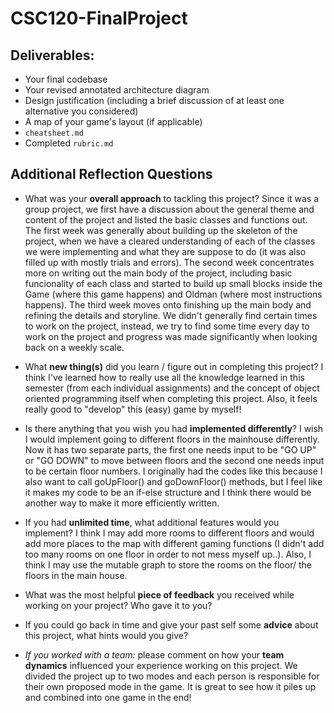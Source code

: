 # CSC120-FinalProject

## Deliverables:
 - Your final codebase
 - Your revised annotated architecture diagram
 - Design justification (including a brief discussion of at least one alternative you considered)
 - A map of your game's layout (if applicable)
 - `cheatsheet.md`
 - Completed `rubric.md`
  
## Additional Reflection Questions
 - What was your **overall approach** to tackling this project?
Since it was a group project, we first have a discussion about the general theme and content of the project and listed the basic classes and functions out. The first week was generally about building up the skeleton of the project, when we have a cleared understanding of each of the classes we were implementing and what they are suppose to do (it was also filled up with mostly trials and errors). The second week concentrates more on writing out the main body of the project, including basic funcionality of each class and started to build up small blocks inside the Game (where this game happens) and Oldman (where most instructions happens). The third week moves onto finishing up the main body and refining the details and storyline. We didn't generally find certain times to work on the project, instead, we try to find some time every day to work on the project and progress was made significantly when looking back on a weekly scale.

 - What **new thing(s)** did you learn / figure out in completing this project?
 I think I've learned how to really use all the knowledge learned in this semester (from each individual assignments) and the concept of object oriented programming itself when completing this project. Also, it feels really good to "develop" this (easy) game by myself!

 - Is there anything that you wish you had **implemented differently**?
 I wish I would implement going to different floors in the mainhouse differently. Now it has two separate parts, the first one needs input to be "GO UP" or "GO DOWN" to move between floors and the second one needs input to be certain floor numbers. I originally had the codes like this because I also want to call goUpFloor() and goDownFloor() methods, but I feel like it makes my code to be an if-else structure and I think there would be another way to make it more efficiently written.

 - If you had **unlimited time**, what additional features would you implement?
 I think I may add more rooms to different floors and would add more places to the map with different gaming functions (I didn't add too many rooms on one floor in order to not mess myself up..). Also, I think I may use the mutable graph to store the rooms on the floor/ the floors in the main house.

 - What was the most helpful **piece of feedback** you received while working on your project? Who gave it to you?

 - If you could go back in time and give your past self some **advice** about this project, what hints would you give?

 - _If you worked with a team:_ please comment on how your **team dynamics** influenced your experience working on this project.
 We divided the project up to two modes and each person is responsible for their own proposed mode in the game. It is great to see how it piles up and combined into one game in the end!